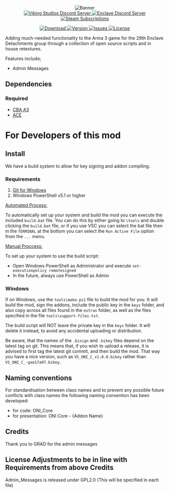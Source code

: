 <p align="center">
	<img src="" alt="Banner" />
	<br />
	<a href="https://discord.gg/9pJTHHzaFC">
		<img src="https://img.shields.io/discord/1032437213100777502.svg?label=Discord&logo=Discord&colorB=7289da&style=for-the-badge" alt="Viking Studios Discord Server">
	</a>
  	<a href="https://discord.gg/aYeNxFuHtC">
		<img src="https://img.shields.io/discord/1032437213100777502.svg?label=Discord&logo=Discord&colorB=7289da&style=for-the-badge" alt="Enclave Discord Server">
	</a>
	<a href="https://steamcommunity.com/sharedfiles/filedetails/?id=3016023028">
		<img src="https://img.shields.io/steam/subscriptions/3016023028?style=for-the-badge" alt="Steam Subscriptions">
	</a>
	
</p>
</p>
<p align="center">
	<a href="">
		<img src="https://img.shields.io/steam/size/3016023028?label=Download&logo=steam" alt="Download" />
	</a>
	<a href="https://github.com/Viking-Studios-Arma/29th-Enclave-Aux-Mod/releases">
		<img src="https://img.shields.io/github/release/Viking-Studios-Arma/ONI_Recon_Core.svg?label=Version" alt="Version" />
	</a>
	<a href="https://github.com/Viking-Studios-Arma/29th-Enclave-Aux-Mod/issues">
		<img src="http://img.shields.io/github/issues-raw/Viking-Studios-Arma/ONI_Recon_Core.svg?label=Issues&style=flat" alt="Issues" />
	</a>
	<a href="https://github.com/Viking-Studios-Arma/29th-Enclave-Aux-Mod/blob/main/LICENSE">
		<img src="https://img.shields.io/github/license/Viking-Studios-Arma/ONI_Recon_Core.svg?style=flat&label=Licence" alt="License">
	</a>
</p>

<p>

Adding much-needed functionality to the Arma 3 game for the 29th Enclave Detachments group through a collection of open source scripts and in house retextures.

Features include;
- Admin Messages


</p>

## Dependencies
### Required
- [CBA A3](https://steamcommunity.com/sharedfiles/filedetails/?id=450814997)
- [ACE](https://steamcommunity.com/workshop/filedetails/?id=463939057)

# For Developers of this mod
## Install
We have a build system to allow for key signing and addon compiling.

### Requirements
1. [Git for Windows](https://git-scm.com/download/win)
1. Windows PowerShell v5.1 or higher

<ins>Automated Process:</ins>

To automatically set up your system and build the mod you can execute the included `build.bat` file.
You can do this by either going to `\tools` and double clicking the `build.bat` file, or if you use VSC you can select the bat file then in the `TERMINAL` at the bottom you can select the `Run Active File` option from the `...` menu.

<ins>Manual Proccess:</ins>

To set up your system to use the build script:
- Open Windows PowerShell as Administrator and execute `set-executionpolicy remotesigned`
- In the future, always use PowerShell as Admin

### Windows
If on Windows, use the `tools\make.ps1` file to build the mod for you. It will build the mod, sign the addons, include the public key in the `keys` folder, and also copy across all files found in the `extras` folder, as well as the files specified in the file `tools\support-files.txt`.

The build script will NOT leave the private key in the `keys` folder. It will delete it instead, to avoid any accidental uploading or distribution.

Be aware, that the names of the `.bisign` and `.bikey` files depend on the latest tag on git. This means that, if you wish to upload a release, it is advised to first tag the latest git commit, and then build the mod. That way you have a nice version, such as `VS_ONI_C_v1.0.0.bikey` rather than `VS_ONI_C_-gae17a97.bikey`.

## Naming conventions
For standardisation between class names and to prevent any possible future conflicts with class names the following naming convention has been developed:
- for code: ONI_Core
- for presentation: ONI Core - {Addon Name}

## Credits

Thank you to GRAD for the admin messages

## License Adjustments to be in line with Requirements from above Credits

Admin_Messages is released under GPL2.0 (This will be specified in each file)

</p>
<br />
